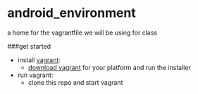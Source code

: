 # android_environment
a home for the vagrantfile we will be using for class

###get started
* install [vagrant](https://docs.vagrantup.com/v2/):
  * [download vagrant](http://www.vagrantup.com/downloads) for your platform and run the installer
* run vagrant:
  * clone this repo and start vagrant
